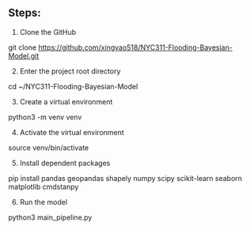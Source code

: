 ## Steps:
1. Clone the GitHub

  git clone https://github.com/xingyao518/NYC311-Flooding-Bayesian-Model.git

2. Enter the project root directory

  cd ~/NYC311-Flooding-Bayesian-Model

3. Create a virtual environment

  python3 -m venv venv

4. Activate the virtual environment

  source venv/bin/activate

5. Install dependent packages

  pip install pandas geopandas shapely numpy scipy scikit-learn seaborn matplotlib cmdstanpy

6. Run the model

  python3 main_pipeline.py
